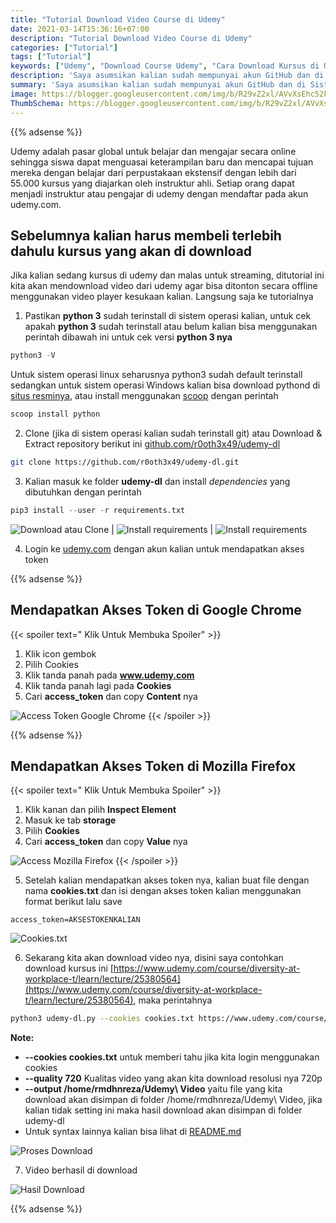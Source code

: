```yaml
---
title: "Tutorial Download Video Course di Udemy"
date: 2021-03-14T15:36:16+07:00
description: "Tutorial Download Video Course di Udemy"
categories: ["Tutorial"]
tags: ["Tutorial"]
keywords: ["Udemy", "Download Course Udemy", "Cara Download Kursus di Udemy", "Download Video Udemy"]
description: 'Saya asumsikan kalian sudah mempunyai akun GitHub dan di Sistem Operasi kalian sudah terinstall Hugo.'
summary: 'Saya asumsikan kalian sudah mempunyai akun GitHub dan di Sistem Operasi kalian sudah terinstall Hugo.'
image: https://blogger.googleusercontent.com/img/b/R29vZ2xl/AVvXsEhc52kK2qefl1_4BaHcxNWj2aFuJdDfzQDwLwUODVl2eQVzVAnag5n2VYig-UKEy7gi8MpIywSveXrJk3JqgA7X-CAHJjcJv576DMAkufu_IGK3pPosWI56XNTzKkDu6PPXRyiQquOArkXZh-1fB9mwOFMpf_wFzsh3JU6GjQmdmhPep_HR0-ihtTGSBQtH/s80-rw/udemy.png
ThumbSchema: https://blogger.googleusercontent.com/img/b/R29vZ2xl/AVvXsEhc52kK2qefl1_4BaHcxNWj2aFuJdDfzQDwLwUODVl2eQVzVAnag5n2VYig-UKEy7gi8MpIywSveXrJk3JqgA7X-CAHJjcJv576DMAkufu_IGK3pPosWI56XNTzKkDu6PPXRyiQquOArkXZh-1fB9mwOFMpf_wFzsh3JU6GjQmdmhPep_HR0-ihtTGSBQtH/s0/udemy.png
---
```


{{% adsense %}}

Udemy adalah pasar global untuk belajar dan mengajar secara online sehingga siswa dapat menguasai keterampilan baru dan mencapai tujuan mereka dengan belajar dari perpustakaan ekstensif dengan lebih dari 55.000 kursus yang diajarkan oleh instruktur ahli. Setiap orang dapat menjadi instruktur atau pengajar di udemy dengan mendaftar pada akun udemy.com.

## Sebelumnya kalian harus membeli terlebih dahulu kursus yang akan di download

Jika kalian sedang kursus di udemy dan malas untuk streaming, ditutorial ini kita akan mendownload video dari udemy agar bisa ditonton secara offline menggunakan video player kesukaan kalian. Langsung saja ke tutorialnya

1. Pastikan **python 3** sudah terinstall di sistem operasi kalian, untuk cek apakah **python 3** sudah terinstall atau belum kalian bisa menggunakan perintah dibawah ini untuk cek versi **python 3 nya**
```python
python3 -V
```
Untuk sistem operasi linux seharusnya python3 sudah default terinstall sedangkan untuk sistem operasi Windows kalian bisa download pythond di [situs resminya](https://www.python.org/downloads/windows/), atau install menggunakan [scoop](/cara-menginstall-package-manager-scoop-di-windows-10/) dengan perintah
```powershell
scoop install python
```
2. Clone (jika di sistem operasi kalian sudah terinstall git) atau Download & Extract repository berikut ini [github.com/r0oth3x49/udemy-dl](https://github.com/r0oth3x49/udemy-dl)
```bash
git clone https://github.com/r0oth3x49/udemy-dl.git
```
3. Kalian masuk ke folder **udemy-dl** dan install *dependencies* yang dibutuhkan dengan perintah
```python
pip3 install --user -r requirements.txt
```
![Download atau Clone](https://blogger.googleusercontent.com/img/b/R29vZ2xl/AVvXsEglwcOVnu4_pRKiPv6D-WG3Jv-6dgDW4VdQZEbVzMPPqkoR1JNoH3g8dW1zS5zhHE1-HoP-KfNShyphenhyphenLz1o0H5J_SE8_03aUuy-W2LK_mH9LrxKXk121UzKbdSuYZGntjEF0K5AVMBZam31bz87CFbj-8KVnJl_Lf3S43gGxWgnKfdZ9KvJYzu4waiRqzv6MR/s0/udemy-dl-1.jpeg) | ![Install requirements](https://blogger.googleusercontent.com/img/b/R29vZ2xl/AVvXsEjSWGDfH0EXVAIOIzUg3rxYfAvPD7YbaFTAxXsksroLLF-bV2ZKKGGMxEFSUzQj9udCPLJqMW_fxcODAc8aZziqo16zDYS9E3-_6B5hFi-QKK1pofS7yGQT1_6ZtDEdokdNXsbuSwH6NoNAOqrjruF3pE_L_4UzITme4MGE260FTWNLl7OT9MQGwUqDrM02/s0/udemy-dl-2.jpeg) | ![Install requirements](https://blogger.googleusercontent.com/img/b/R29vZ2xl/AVvXsEjPk_HjThE50Rs4OrXpH4KtD3xkelKy5ao0KI-AGZcsJCA5N-MwL50-dyBHjiBJlPi2pwGHEeSsfk2wGJmRFVjOrWhG1Z6nRLCG1seLPjW6RCqxMaxohoqQVWzaw7RF32nl-OaQkEfFZ90X1W8BQiVqX1FwzTRB8pCIJzoqN37iPtB02BG9b4gHnkZjT1u_/s0/udemy-dl-3.jpeg)

4. Login ke [udemy.com](https://www.udemy.com/) dengan akun kalian untuk mendapatkan akses token

{{% adsense %}}

## Mendapatkan Akses Token di Google Chrome
{{< spoiler text=" Klik Untuk Membuka Spoiler" >}}

1. Klik icon gembok
2. Pilih Cookies
3. Klik tanda panah pada **www.udemy.com**
4. Klik tanda panah lagi pada **Cookies**
5. Cari **access_token** dan copy **Content** nya

![Access Token Google Chrome](https://blogger.googleusercontent.com/img/b/R29vZ2xl/AVvXsEigfCg0tN-P1cvotkcgYOlITgkoYFGpbTQCQsaN_1jpz2vlzkw_k60Tvfy2RVMscNhHAFvC6VNxeiPlRmUHwoESYRPArqGhUSgce9GfasNzpQQMqWwnu6klt9bN5c4BIz74MPPRZY5j6rfd68IGbvJKY-8oua4mkpYBQdw1RrWMaCxFpX7ybAhKhWUQpmg5/s0/udemy-dl-4.jpeg)
{{< /spoiler >}}

{{% adsense %}}

## Mendapatkan Akses Token di Mozilla Firefox
{{< spoiler text=" Klik Untuk Membuka Spoiler" >}}

1. Klik kanan dan pilih **Inspect Element**
2. Masuk ke tab **storage**
3. Pilih **Cookies**
4. Cari **access_token** dan copy **Value** nya

![Access Mozilla Firefox](https://blogger.googleusercontent.com/img/b/R29vZ2xl/AVvXsEjWwGqXyuR1KeyL76U-q3lACamWuFsyrgNiB0sZEkrahZ-dHL7LiAb8qjS43dISdavrD0_S1j2stf2YEXz4B692lK_qXPujGeQ6GKZjJnvvjnFacSluBJdgwy_n7zaS9E3Evx4Ekk6jxzl53z93p-yZ0CMiyHBdSIAzTXlpRGYXe7vSEVDwRMnL7jd1FJRq/s0/udemy-dl-5.jpeg)
{{< /spoiler >}}

5. Setelah kalian mendapatkan akses token nya, kalian buat file dengan nama **cookies.txt** dan isi dengan akses token kalian menggunakan format berikut lalu save
```
access_token=AKSESTOKENKALIAN
```
![Cookies.txt](https://blogger.googleusercontent.com/img/b/R29vZ2xl/AVvXsEj1yguDegyTz8H42D4kfodngzQbaV45ah-SQTLCI6GLZkmIEFxmJNeJpzggq1EUM9K7d4ZcmtwCLTA7hpAHUMMde41TYh6QkLkS4ctc-AW7TEMh5hBc_Z5BArxZlzq8uRnRdhzsQnztIRCdSUT8wkmO-qPRYOsEv7F0Cwy7FYWay6gggsHABEzoWEIJFNfD/s0/udemy-dl-6.jpeg)

6. Sekarang kita akan download video nya, disini saya contohkan download kursus ini [https://www.udemy.com/course/diversity-at-workplace-t/learn/lecture/25380564](https://www.udemy.com/course/diversity-at-workplace-t/learn/lecture/25380564), maka perintahnya
```bash
python3 udemy-dl.py --cookies cookies.txt https://www.udemy.com/course/diversity-at-workplace-t/learn/lecture/25380564 --quality 720 --output /home/rmdhnreza/Udemy\ Video
```
**Note:**
   - **--cookies cookies.txt** untuk memberi tahu jika kita login menggunakan cookies
   - **--quality 720** Kualitas video yang akan kita download resolusi nya 720p
   - **--output /home/rmdhnreza/Udemy\ Video** yaitu file yang kita download akan disimpan di folder /home/rmdhnreza/Udemy\ Video, jika kalian tidak setting ini maka hasil download akan disimpan di folder udemy-dl
   - Untuk syntax lainnya kalian bisa lihat di [README.md](https://github.com/r0oth3x49/udemy-dl/blob/master/README.md)

![Proses Download](https://blogger.googleusercontent.com/img/b/R29vZ2xl/AVvXsEiBab9ePQPdMoLxMVnJkbfsnCJL-XqqXSLw1p5gAmSc9_6q8TKD88X9ladiFp6uShExYAntzrrdIT9EycpEAddcLCyJpjuQddRBSMu6PnPJV_NxBUrhgC-VBMz2SosHaHVHpwOiozLTxOPsmjOLbzGdbmGLuiJRN_bsW7u6f0H_aimuBPnNab-hGPzCsY4c/s0/udemy-dl-7.jpeg)

7. Video berhasil di download

![Hasil Download](https://blogger.googleusercontent.com/img/b/R29vZ2xl/AVvXsEh1oODROYKLHr4BAxg1-7vWVsHNyy_CZWc24Va3SOfKadxC7fu5aEVESfNUBc3IhQ9qZpjO6oc2NO7ObMUvAvrM2GUXnJccvSWNP2UsqtqRfmEcqY5EHF8Ut_p02bdmTkXbxx-uPAx8iREZi587qXTySRmLtmXxWFOWDOff-nMHrBUGTzg4z4VJZihGGoyl/s0/udemy-dl-8.jpeg)

{{% adsense %}}
